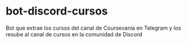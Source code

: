 # bot-discord-cursos
Bot que extrae los cursos del canal de Coursevania en Telegram y los resube al canal de cursos en la comunidad de Discord
